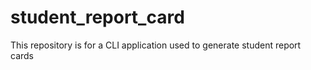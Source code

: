 # student_report_card
This repository is for a CLI application used to generate student report cards
